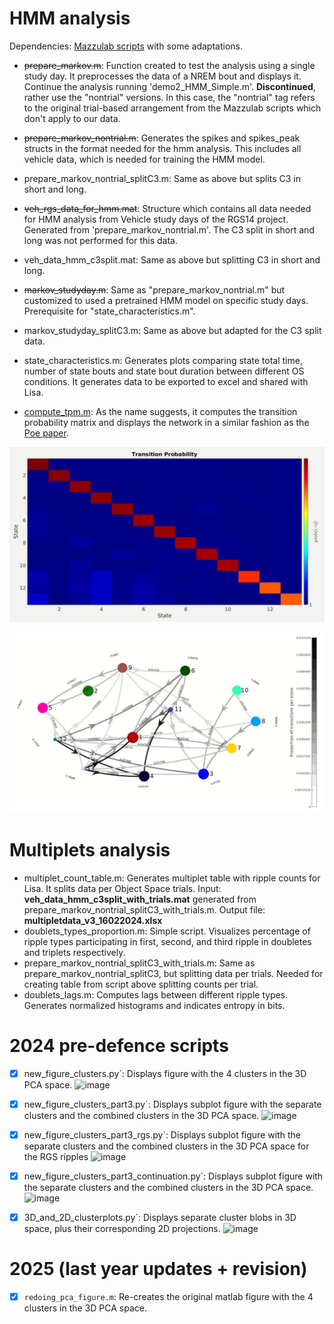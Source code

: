 # HMM analysis
Dependencies: [Mazzulab scripts](https://github.com/mazzulab/contamineuro_2019_spiking_net) with some adaptations.

- ~~prepare_markov.m~~: Function created to test the analysis using a single study day. It preprocesses the data of a NREM bout and displays it. Continue the analysis running 'demo2_HMM_Simple.m'. __Discontinued__, rather use the "nontrial" versions. In this case, the "nontrial" tag refers to the original trial-based arrangement from the Mazzulab scripts which don't apply to our data.  

- ~~prepare_markov_nontrial.m~~: Generates the spikes and spikes_peak structs in the format needed for the hmm analysis. This includes all vehicle data, which is needed for training the HMM model.
  
- prepare_markov_nontrial_splitC3.m: Same as above but splits C3 in short and long.
  
- ~~veh_rgs_data_for_hmm.mat~~: Structure which contains all data needed for HMM analysis from Vehicle study days of the RGS14 project. Generated from 'prepare_markov_nontrial.m'. The C3 split in short and long was not performed for this data. 

- veh_data_hmm_c3split.mat: Same as above but splitting C3 in short and long. 
  
- ~~markov_studyday.m~~: Same as "prepare_markov_nontrial.m" but customized to used a pretrained HMM model on specific study days. Prerequisite for "state_characteristics.m".
  
- markov_studyday_splitC3.m: Same as above but adapted for the C3 split data. 

- state_characteristics.m: Generates plots comparing state total time, number of state bouts and state bout duration between different OS conditions. It generates data to be exported to excel and shared with Lisa.
  
- [compute_tpm.m](https://github.com/genzellab/RGS14_clusters/blob/main/Adrian/compute_tpm.m): As the name suggests, it computes the transition probability matrix and displays the network in a similar fashion as the [Poe paper](https://doi.org/10.1073/pnas.212342711).  

<p align="center">
<img src="transition_prob.JPG" width="700">
</p>
<p align="center">
<img src="example_network.JPG" width="700">
</p>

# Multiplets analysis 
- multiplet_count_table.m: Generates multiplet table with ripple counts for Lisa. It splits data per Object Space trials. Input: __veh_data_hmm_c3split_with_trials.mat__ generated from prepare_markov_nontrial_splitC3_with_trials.m. Output file: __multipletdata_v3_16022024.xlsx__
- doublets_types_proportion.m: Simple script. Visualizes percentage of ripple types participating in first, second, and third ripple in doubletes and triplets respectively. 
- prepare_markov_nontrial_splitC3_with_trials.m: Same as prepare_markov_nontrial_splitC3, but splitting data per trials. Needed for creating table from script above splitting counts per trial.
- doublets_lags.m: Computes lags between different ripple types. Generates normalized histograms and indicates entropy in bits.
# 2024 pre-defence scripts
- [x] new_figure_clusters.py`: Displays figure with the 4 clusters in the 3D PCA space.
![image](https://github.com/user-attachments/assets/f7707355-9423-40f0-9fb1-5164217abac1)

- [x] new_figure_clusters_part3.py`: Displays subplot figure with the separate clusters and the combined clusters in the 3D PCA space.
![image](https://github.com/user-attachments/assets/3759c483-b107-419d-a47d-3e9a0e245b3e)

- [x] new_figure_clusters_part3_rgs.py`: Displays subplot figure with the separate clusters and the combined clusters in the 3D PCA space for the RGS ripples
![image](https://github.com/user-attachments/assets/c7b52de1-61e4-4f54-acbf-026f7ad74453)

- [x] new_figure_clusters_part3_continuation.py`: Displays subplot figure with the separate clusters and the combined clusters in the 3D PCA space.
![image](https://github.com/user-attachments/assets/b4f55f34-dd5d-4e7d-a11f-1db8183cc615)

- [x] 3D_and_2D_clusterplots.py`: Displays separate cluster blobs in 3D space, plus their corresponding 2D projections. 
![image](https://github.com/user-attachments/assets/71843f5d-b897-4748-aa97-8ca847b25b0d)


# 2025 (last year updates + revision)

- [x] `redoing_pca_figure.m`: Re-creates the original matlab figure with the 4 clusters in the 3D PCA space.

